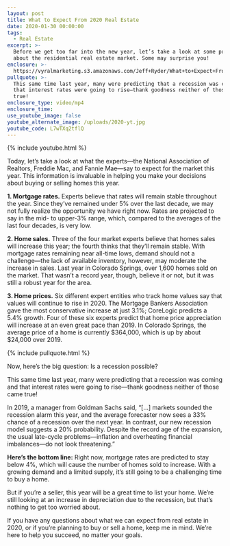 ```yaml
---
layout: post
title: What to Expect From 2020 Real Estate
date: 2020-01-30 00:00:00
tags:
  - Real Estate
excerpt: >-
  Before we get too far into the new year, let’s take a look at some predictions
  about the residential real estate market. Some may surprise you!
enclosure: >-
  https://vyralmarketing.s3.amazonaws.com/Jeff+Ryder/What+to+Expect+From+2020+Real+Estate.mp4
pullquote: >-
  This same time last year, many were predicting that a recession was coming and
  that interest rates were going to rise—thank goodness neither of those came
  true!
enclosure_type: video/mp4
enclosure_time:
use_youtube_image: false
youtube_alternate_image: /uploads/2020-yt.jpg
youtube_code: L7wTXq2tflQ
---
```


{% include youtube.html %}

Today, let’s take a look at what the experts—the National Association of Realtors, Freddie Mac, and Fannie Mae—say to expect for the market this year. This information is invaluable in helping you make your decisions about buying or selling homes this year.

**1\. Mortgage rates.** Experts believe that rates will remain stable throughout the year. Since they’ve remained under 5% over the last decade, we may not fully realize the opportunity we have right now. Rates are projected to say in the mid- to upper-3% range, which, compared to the averages of the last four decades, is very low.

**2\. Home sales.** Three of the four market experts believe that homes sales will increase this year; the fourth thinks that they’ll remain stable. With mortgage rates remaining near all-time lows, demand should not a challenge—the lack of available inventory, however, may moderate the increase in sales. Last year in Colorado Springs, over 1,600 homes sold on the market. That wasn’t a record year, though, believe it or not, but it was still a robust year for the area.

**3\. Home prices.** Six different expert entities who track home values say that values will continue to rise in 2020. The Mortgage Bankers Association gave the most conservative increase at just 3.1%; CoreLogic predicts a 5.4% growth. Four of these six experts predict that home price appreciation will increase at an even great pace than 2019. In Colorado Springs, the average price of a home is currently $364,000, which is up by about $24,000 over 2019.

{% include pullquote.html %}

Now, here’s the big question: Is a recession possible?

This same time last year, many were predicting that a recession was coming and that interest rates were going to rise—thank goodness neither of those came true\!

In 2019, a manager from Goldman Sachs said, “\[…\] markets sounded the recession alarm this year, and the average forecaster now sees a 33% chance of a recession over the next year. In contrast, our new recession model suggests a 20% probability. Despite the record age of the expansion, the usual late-cycle problems—inflation and overheating financial imbalances—do not look threatening.”

**Here’s the bottom line:** Right now, mortgage rates are predicted to stay below 4%, which will cause the number of homes sold to increase. With a growing demand and a limited supply, it’s still going to be a challenging time to buy a home.

But if you’re a seller, this year will be a great time to list your home. We’re still looking at an increase in depreciation due to the recession, but that’s nothing to get too worried about.

If you have any questions about what we can expect from real estate in 2020, or if you’re planning to buy or sell a home, keep me in mind. We’re here to help you succeed, no matter your goals.